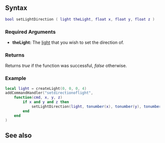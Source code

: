 Syntax
------

``` lua
bool setLightDirection ( light theLight, float x, float y, float z )
```

### Required Arguments

-   **theLight:** The [light](/docs/Element/Light.md "wikilink") that you wish to set the direction of.

### Returns

Returns *true* if the function was successful, *false* otherwise.

### Example

``` Lua
local light = createLight(0, 0, 0, 4)
addCommandHandler("setdirectionoflight",
    function(cmd, x, y, z)
        if x and y and z then
            setLightDirection(light, tonumber(x), tonumber(y), tonumber(z))
        end
    end
)
```

See also
--------
